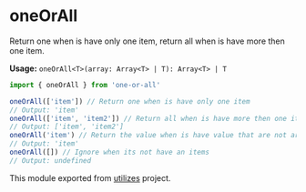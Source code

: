 # oneOrAll

Return one when is have only one item, return all when is have more then one item.

**Usage:** `oneOrAll<T>(array: Array<T> | T): Array<T> | T`

```typescript
import { oneOrAll } from 'one-or-all'

oneOrAll(['item']) // Return one when is have only one item
// Output: 'item'
oneOrAll(['item', 'item2']) // Return all when is have more then one item
// Output: ['item', 'item2']
oneOrAll('item') // Return the value when is have value that are not array
// Output: 'item'
oneOrAll([]) // Ignore when its not have an items
// Output: undefined
```

<!-- *keywords [] *keywordsend -->


This module exported from [utilizes](https://www.npmjs.com/package/utilizes) project.

<!-- -->